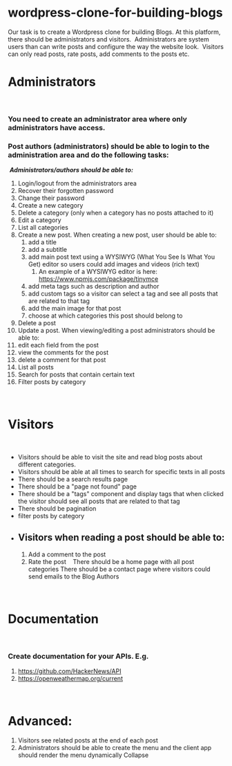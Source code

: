 # wordpress-clone-for-building-blogs
Our task is to create a Wordpress clone for building Blogs. At this platform, there should be administrators and visitors. ​ Administrators are system users than can write posts and configure the way the website look. ​ Visitors can only read posts, rate posts, add comments to the posts etc.

# Administrators
​
### You need to create an administrator area where only administrators have access.
### Post authors (administrators) should be able to login to the administration area and do the following tasks:
​
***Administrators/authors should be able to:***
1. Login/logout from the administrators area
2. Recover their forgotten password
3. Change their password
4. Create a new category
5. Delete a category (only when a category has no posts attached to it)
6. Edit a category
7. List all categories
8. Create a new post. When creating a new post, user should be able to:
   1. add a title
   2. add a subtitle
   3. add main post text using a WYSIWYG (What You See Is What You Get) editor so users could add images and videos (rich text)
      1. An example of a WYSIWYG editor is here: https://www.npmjs.com/package/tinymce
   4. add meta tags such as description and author
   5. add custom tags so a visitor can select a tag and see all posts that are related to that tag
   6. add the main image for that post
   7. choose at which categories this post should belong to
9. Delete a post
10. Update a post. When viewing/editing a post administrators should be able to:
   1. edit each field from the post
   2. view the comments for the post
   3. delete a comment for that post
11. List all posts
12. Search for posts that contain certain text
13. Filter posts by category
​
` `  
` `  
​
# Visitors
​
-  Visitors should be able to visit the site and read blog posts about different categories.
-  Visitors should be able at all times to search for specific texts in all posts
-  There should be a search results page
-  There should be a "page not found" page
-  There should be a "tags" component and display tags that when clicked the visitor should see all posts that are related to that tag
-  There should be pagination
-  filter posts by category
- ## Visitors when reading a post should be able to:
   1. Add a comment to the post
   2. Rate the post
​
​
​
There should be a home page with all post categories
There should be a contact page where visitors could send emails to the Blog Authors
​
` `  
` `  
​
# Documentation 
​
### Create documentation for your APIs. E.g.
1. https://github.com/HackerNews/API
2. https://openweathermap.org/current
​
​
` `  
` `  
​
# Advanced:
1. Visitors see related posts at the end of each post
2. Administrators should be able to create the menu and the client app should render the menu dynamically
Collapse
